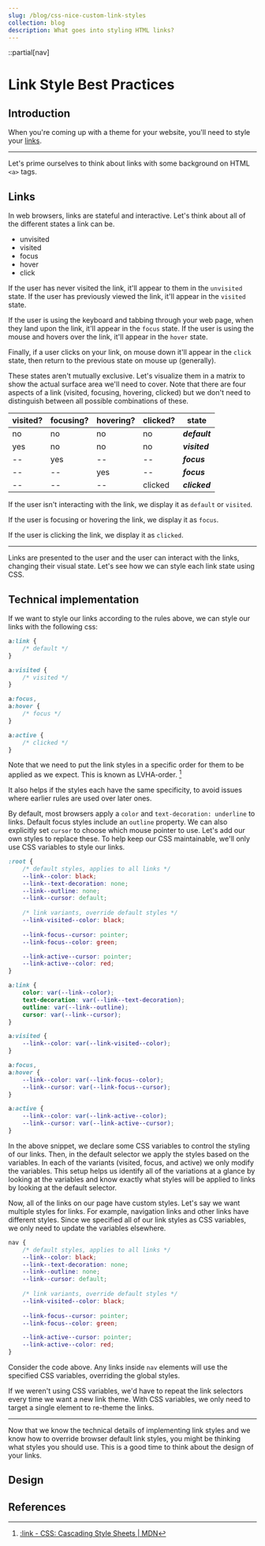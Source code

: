 ```yaml
---
slug: /blog/css-nice-custom-link-styles
collection: blog
description: What goes into styling HTML links?
---
```


::partial[nav]

# Link Style Best Practices

## Introduction

When you're coming up with a theme for your website, you'll need to style your [links](#).

---

Let's prime ourselves to think about links with some background on HTML `<a>` tags.

## Links

In web browsers, links are stateful and interactive. Let's think about all of the different states a link can be.

- unvisited
- visited
- focus
- hover
- click

If the user has never visited the link, it'll appear to them in the `unvisited` state. If the user has previously viewed the link, it'll appear in the `visited` state.

If the user is using the keyboard and tabbing through your web page, when they land upon the link, it'll appear in the `focus` state. If the user is using the mouse and hovers over the link, it'll appear in the `hover` state.

Finally, if a user clicks on your link, on mouse down it'll appear in the `click` state, then return to the previous state on mouse up (generally).

These states aren't mutually exclusive. Let's visualize them in a matrix to show the actual surface area we'll need to cover. Note that there are four aspects of a link (visited, focusing, hovering, clicked) but we don't need to distinguish between all possible combinations of these.

| visited? | focusing? | hovering? | clicked? | state         |
|----------|-----------|-----------|----------|---------------|
| no       | no        | no        | no       | ***default*** |
| yes      | no        | no        | no       | ***visited*** |
| --       | yes       | --        | --       | ***focus***   |
| --       | --        | yes       | --       | ***focus***   |
| --       | --        | --        | clicked  | ***clicked*** |

If the user isn't interacting with the link, we display it as `default` or `visited`.

If the user is focusing or hovering the link, we display it as `focus`.

If the user is clicking the link, we display it as `clicked`.

---

Links are presented to the user and the user can interact with the links, changing their visual state. Let's see how we can style each link state using CSS.


## Technical implementation

If we want to style our links according to the rules above, we can style our links with the following css:

```css
a:link {
    /* default */
}

a:visited {
    /* visited */
}

a:focus,
a:hover {
    /* focus */
}

a:active {
    /* clicked */
}
```

Note that we need to put the link styles in a specific order for them to be applied as we expect. This is known as LVHA-order. [^1]

It also helps if the styles each have the same specificity, to avoid issues where earlier rules are used over later ones.

By default, most browsers apply a `color` and `text-decoration: underline` to links. Default focus styles include an `outline` property. We can also explicitly set `cursor` to choose which mouse pointer to use.  Let's add our own styles to replace these. To help keep our CSS maintainable, we'll only use CSS variables to style our links.

```css
:root {
    /* default styles, applies to all links */
    --link--color: black;
    --link--text-decoration: none;
    --link--outline: none;
    --link--cursor: default;
    
    /* link variants, override default styles */
    --link-visited--color: black;
    
    --link-focus--cursor: pointer;
    --link-focus--color: green;

    --link-active--cursor: pointer;
    --link-active--color: red;
}

a:link {
    color: var(--link--color);
	text-decoration: var(--link--text-decoration);
	outline: var(--link--outline);
    cursor: var(--link--cursor);
}

a:visited {
    --link--color: var(--link-visited--color);
}

a:focus,
a:hover {
    --link--color: var(--link-focus--color);
    --link--cursor: var(--link-focus--cursor);
}

a:active {
    --link--color: var(--link-active--color);
    --link--cursor: var(--link-active--cursor);
}
```

In the above snippet, we declare some CSS variables to control the styling of our links. Then, in the default selector we apply the styles based on the variables. In each of the variants (visited, focus, and active) we only modify the variables. This setup helps us identify all of the variations at a glance by looking at the variables and know exactly what styles will be applied to links by looking at the default selector.

Now, all of the links on our page have custom styles. Let's say we want multiple styles for links. For example, navigation links and other links have different styles. Since we specified all of our link styles as CSS variables, we only need to update the variables elsewhere.

```css
nav {
    /* default styles, applies to all links */
    --link--color: black;
    --link--text-decoration: none;
    --link--outline: none;
    --link--cursor: default;
    
    /* link variants, override default styles */
    --link-visited--color: black;
    
    --link-focus--cursor: pointer;
    --link-focus--color: green;

    --link-active--cursor: pointer;
    --link-active--color: red;
}
```

Consider the code above. Any links inside `nav` elements will use the specified CSS variables, overriding the global styles.

If we weren't using CSS variables, we'd have to repeat the link selectors every time we want a new link theme. With CSS variables, we only need to target a single element to re-theme the links.

---

Now that we know the technical details of implementing link styles and we know how to override browser default link styles, you might be thinking what styles you should use. This is a good time to think about the design of your links.

## Design

## References

[^1]: [:link - CSS: Cascading Style Sheets | MDN](https://developer.mozilla.org/en-US/docs/Web/CSS/:link)
